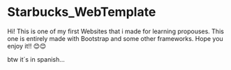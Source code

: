 # Starbucks_WebTemplate
Hi! This is one of my first Websites that i made for learning propouses.
This one is entirely made with Bootstrap and some other frameworks. 
Hope you enjoy it!! 😊😊

btw it´s in spanish...


